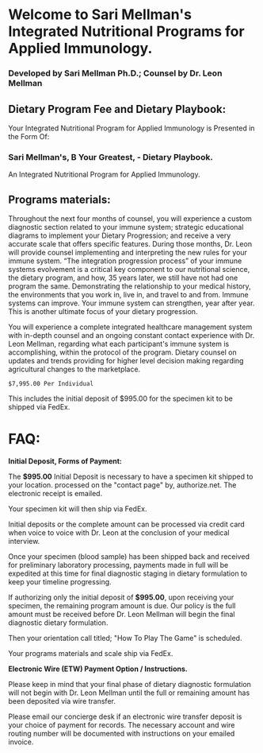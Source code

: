 
# Welcome to Sari Mellman's Integrated Nutritional Programs for Applied Immunology.
### Developed by Sari Mellman Ph.D.; Counsel by Dr. Leon Mellman


## Dietary Program Fee and Dietary Playbook: 

Your Integrated Nutritional Program for Applied Immunology is Presented in the Form Of:
  
### Sari Mellman's, B Your Greatest, - Dietary Playbook.  

An Integrated Nutritional Program for Applied Immunology.

## Programs materials: 

Throughout the next four months of counsel, you will experience a custom diagnostic section related to your immune system; strategic educational diagrams to implement your Dietary Progression; and receive a very accurate scale that offers specific features. During those months, Dr. Leon will provide counsel implementing and interpreting the new rules for your immune system.  “The integration progression process” of your immune systems evolvement is a critical key component to our nutritional science, the dietary program, and how, 35 years later, we still have not had one program the same. Demonstrating the relationship to your medical history, the environments that you work in, live in, and travel to and from. Immune systems can improve. Your immune system can strengthen, year after year. This is another ultimate focus of your dietary progression.

You will experience a complete integrated healthcare management system with in-depth counsel and an ongoing constant contact experience with Dr. Leon Mellman, regarding what each participant's immune system is accomplishing, within the protocol of the program. Dietary counsel on updates and trends providing for higher level decision making regarding agricultural changes to the marketplace.

	$7,995.00 Per Individual 

This includes the initial deposit of $995.00 for the specimen kit to be shipped via FedEx.

<!--( Shortcut to: Undivided Attention | Doctor Driven Counsel - A Unique Program Benefit
-->

# FAQ:

**Initial Deposit, Forms of Payment:**

The **$995.00** Initial Deposit is necessary to have a specimen kit shipped to your location. processed on the "contact page" by, authorize.net.  The electronic receipt is emailed.

<!--( Contact Page - Quick Start, shortcut )-->

Your specimen kit will then ship via FedEx.

Initial deposits or the complete amount can be processed via credit card when voice to voice with Dr. Leon at the conclusion of your medical interview.  

<!--Or the complete program amount can be applied on the Contact Page - Quick Start, processed by authorize.net systems. The electronic receipt is emailed. Your specimen kit will then ship,( FedEx ).-->

Once your specimen (blood sample) has been shipped back and received for preliminary laboratory processing, payments made in full will be expedited at this time for final diagnostic staging in dietary formulation to keep your timeline progressing.

If authorizing only the initial deposit of **$995.00**, upon receiving your specimen, the remaining program amount is due. Our policy is the full amount must be received before Dr. Leon Mellman will begin the final diagnostic dietary formulation.

Then your orientation call titled; "How To Play The Game" is scheduled. 

Your programs materials and scale ship via FedEx.



**Electronic Wire (ETW) Payment Option / Instructions.** 

Please keep in mind that your final phase of dietary diagnostic formulation will not begin with Dr. Leon Mellman until the full or remaining amount has been deposited via wire transfer.  

Please email our concierge desk if an electronic wire transfer deposit is your choice of payment for records.  The necessary account and wire routing number will be documented with instructions on your emailed invoice.
